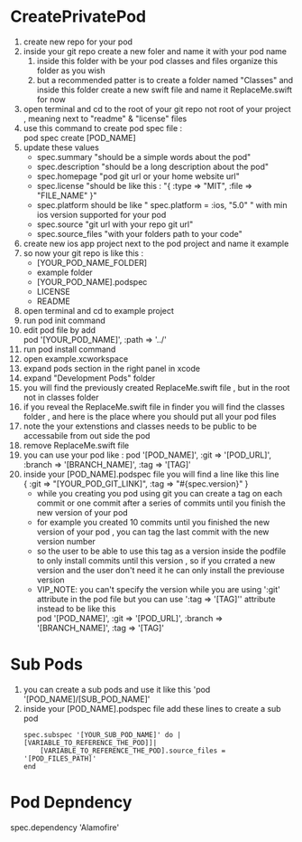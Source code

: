 # CreatePrivatePod

1. create new repo for your pod 
2. inside your git repo create a new foler and name it with your pod name
    1. inside this folder with be your pod classes and files organize this folder as you wish 
    2. but a recommended patter is to create a folder named "Classes" and inside this folder create a new swift file and name it ReplaceMe.swift for now
3. open terminal and cd to the root of your git repo not root of your project , meaning next to "readme" & "license" files
4. use this command to create pod spec file : <br/>
 pod spec create [POD_NAME] 
5. update these values <br/>
    - spec.summary "should be a simple words about the pod"
    - spec.description "should be a long description about the pod"
    - spec.homepage "pod git url or your home website url"
    - spec.license "should be like this : "{ :type => "MIT", :file => "FILE_NAME" }"
    - spec.platform should be like " spec.platform     = :ios, "5.0" " with min ios version supported for your pod 
    - spec.source "git url with your repo git url"
    - spec.source_files "with your folders path to your code"
6. create new ios app project next to the pod project and name it example
7. so now your git repo is like this : <br/>
    - [YOUR_POD_NAME_FOLDER]
    - example folder
    - [YOUR_POD_NAME].podspec
    - LICENSE
    - README
8. open terminal and cd to example project 
9. run pod init command 
10. edit pod file by add <br/>
    pod '[YOUR_POD_NAME]', :path => '../'
11. run pod install command
12. open example.xcworkspace 
13. expand pods section in the right panel in xcode 
14. expand "Development Pods" folder 
15. you will find the previously created ReplaceMe.swift file , but in the root not in classes folder 
16. if you reveal the ReplaceMe.swift file in finder you will find the classes folder , and here is the place where you should put all your pod files 
17. note the your extenstions and classes needs to be public to be accessabile from out side the pod 
18. remove ReplaceMe.swift file 
19. you can use your pod like : pod '[POD_NAME]', :git => '[POD_URL]', :branch => '[BRANCH_NAME]', :tag => '[TAG]'
20. inside your [POD_NAME].podspec file you will find a line like this line <br/>
    { :git => "[YOUR_POD_GIT_LINK]", :tag => "#{spec.version}" }<br/>
    - while you creating you pod using git you can create a tag on each commit or one commit after a series of commits until you finish the new version of your pod 
    - for example you created 10 commits until you finished the new version of your pod , you can tag the last commit with the new version number 
    - so the user to be able to use this tag as a version inside the podfile to only install commits until this version , so if you crrated a new version and the user don't need it he can only install the previouse version 
    - VIP_NOTE: you can't specify the version while you are using ':git' attribute in the pod file but you can use ':tag => '[TAG]'' attribute instead to be like this <br/>
    pod '[POD_NAME]', :git => '[POD_URL]', :branch => '[BRANCH_NAME]', :tag => '[TAG]'


# Sub Pods
1. you can create a sub pods and use it like this 'pod '[POD_NAME]/[SUB_POD_NAME]'
2. inside your [POD_NAME].podspec file add these lines to create a sub pod 
    ```
    spec.subspec '[YOUR_SUB_POD_NAME]' do |[VARIABLE_TO_REFERENCE_THE_POD]]|
        [VARIABLE_TO_REFERENCE_THE_POD].source_files = '[POD_FILES_PATH]'
    end
    ```
# Pod Depndency
spec.dependency 'Alamofire'
<!-- 
# Sub Pods Section
  spec.subspec 'AccessabilityId' do |accessabilityId|
    accessabilityId.source_files   = 'AccessabilityId/AccessabilityId/**/*'
    accessabilityId.dependency 'Extenstions/UIView'
  end -->
